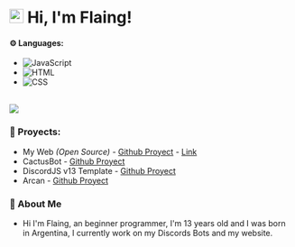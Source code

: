 
# <img src="https://user-images.githubusercontent.com/57642291/115981321-b7a44c80-a58a-11eb-8109-79aa8bcf0698.gif" width="25px"> Hi, I'm Flaing!

#### ⚙️ Languages:

- ![JavaScript](https://img.shields.io/badge/JavaScript-f1e05a?style=for-the-badge&logo=javascript&logoColor=black)
- ![HTML](https://img.shields.io/badge/HTML-e34c26?style=for-the-badge&logo=html5&logoColor=white)
- ![CSS](https://img.shields.io/badge/CSS-563d7c?style=for-the-badge&logo=css3&logoColor=white)
<br>
<a href="https://github.com/flaaaing">
  <img src="https://github-readme-stats.vercel.app/api/top-langs/?username=LyricalString&langs_count=3&theme=dark">
</a>

### 👑 Proyects:

- My Web *(Open Source)* - [Github Proyect](https://github.com/flaaaing/flaing-web) - [Link](https://flaing-web.netlify.app)
- CactusBot - [Github Proyect](https://github.com/flaaaing/Cactus-Bot)
- DiscordJS v13 Template - [Github Proyect](https://github.com/flaaaing/DiscordJS-v13-Template)
- Arcan - [Github Proyect](https://github.com/flaaaing/Arcan)

### 🎨 About Me

- Hi I'm Flaing, an beginner programmer, I'm 13 years old and I was born in Argentina, I currently work on my Discords Bots and my website.
